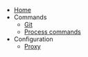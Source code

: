 * [Home](/home)
* Commands
    * [Git](/commands/git.md)
    * [Process commands](/commands/process.md)
* Configuration
    * [Proxy](/configuration/proxy.md)
